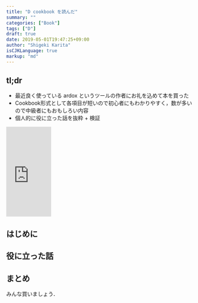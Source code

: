```yaml
---
title: "D cookbook を読んだ"
summary: ""
categories: ["Book"]
tags: ["D"]
draft: true
date: 2019-05-01T19:47:25+09:00
author: "Shigeki Karita"
isCJKLanguage: true
markup: "md"
---
```


## tl;dr

- 最近良く使っている ardox というツールの作者にお礼を込めて本を買った
- Cookbook形式として各項目が短いので初心者にもわかりやすく，数が多いので中級者にもおもしろい内容
- 個人的に役に立った話を抜粋 + 検証

<iframe style="width:120px;height:240px;" marginwidth="0" marginheight="0" scrolling="no" frameborder="0" src="https://rcm-fe.amazon-adsystem.com/e/cm?ref=qf_sp_asin_til&t=log040-22&m=amazon&o=9&p=8&l=as1&IS2=1&detail=1&asins=1783287217&linkId=d3408077b50858c213946ccb9e82480b&bc1=ffffff&lt1=_top&fc1=333333&lc1=0066c0&bg1=ffffff&f=ifr">
    </iframe>

## はじめに

## 役に立った話

## まとめ

みんな買いましょう．
